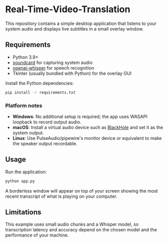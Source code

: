 # Real-Time-Video-Translation

This repository contains a simple desktop application that listens to your system audio and displays live subtitles in a small overlay window.

## Requirements

- Python 3.9+
- [soundcard](https://pypi.org/project/soundcard/) for capturing system audio
- [openai-whisper](https://pypi.org/project/openai-whisper/) for speech recognition
- Tkinter (usually bundled with Python) for the overlay GUI

Install the Python dependencies:

```bash
pip install -r requirements.txt
```

### Platform notes

- **Windows**: No additional setup is required; the app uses WASAPI loopback to record output audio.
- **macOS**: Install a virtual audio device such as [BlackHole](https://github.com/ExistentialAudio/BlackHole) and set it as the system output.
- **Linux**: Use PulseAudio/pipewire's monitor device or equivalent to make the speaker output recordable.

## Usage

Run the application:

```bash
python app.py
```

A borderless window will appear on top of your screen showing the most recent transcript of what is playing on your computer.

## Limitations

This example uses small audio chunks and a Whisper model, so transcription latency and accuracy depend on the chosen model and the performance of your machine.

